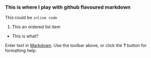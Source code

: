 ### This is where I play with github flavoured markdown

This could be `inline code`

1. This an ordered list item
* This is what?

Enter text in [Markdown](http://daringfireball.net/projects/markdown/). Use the toolbar above, or click the **?** button for formatting help.
